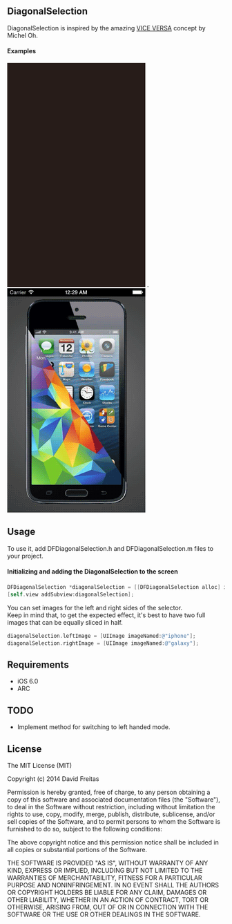 ## DiagonalSelection

[VICE VERSA]: https://www.behance.net/gallery/VICE-VERSA-diagonal-UI-optimized-for-single-hand-IX/12419409
DiagonalSelection is inspired by the amazing [VICE VERSA] concept by Michel Oh.

#### Examples
![](ExampleImages/gender.gif) . ![](ExampleImages/phone.gif)

## Usage

To use it, add DFDiagonalSelection.h and DFDiagonalSelection.m files to your project.

#### Initializing and adding the DiagonalSelection to the screen
```objective-c
DFDiagonalSelection *diagonalSelection = [[DFDiagonalSelection alloc] initWithFrame:frame LeftImage:leftImage RightImage:rightImage];
[self.view addSubview:diagonalSelection];
```

You can set images for the left and right sides of the selector.  
Keep in mind that, to get the expected effect, it's best to have two full images that can be equally sliced in half.

```objective-c
diagonalSelection.leftImage = [UIImage imageNamed:@"iphone"];
diagonalSelection.rightImage = [UIImage imageNamed:@"galaxy"];
```

## Requirements

* iOS 6.0
* ARC

## TODO

* Implement method for switching to left handed mode.

## License

The MIT License (MIT)

Copyright (c) 2014 David Freitas

Permission is hereby granted, free of charge, to any person obtaining a copy
of this software and associated documentation files (the "Software"), to deal
in the Software without restriction, including without limitation the rights
to use, copy, modify, merge, publish, distribute, sublicense, and/or sell
copies of the Software, and to permit persons to whom the Software is
furnished to do so, subject to the following conditions:

The above copyright notice and this permission notice shall be included in
all copies or substantial portions of the Software.

THE SOFTWARE IS PROVIDED "AS IS", WITHOUT WARRANTY OF ANY KIND, EXPRESS OR
IMPLIED, INCLUDING BUT NOT LIMITED TO THE WARRANTIES OF MERCHANTABILITY,
FITNESS FOR A PARTICULAR PURPOSE AND NONINFRINGEMENT. IN NO EVENT SHALL THE
AUTHORS OR COPYRIGHT HOLDERS BE LIABLE FOR ANY CLAIM, DAMAGES OR OTHER
LIABILITY, WHETHER IN AN ACTION OF CONTRACT, TORT OR OTHERWISE, ARISING FROM,
OUT OF OR IN CONNECTION WITH THE SOFTWARE OR THE USE OR OTHER DEALINGS IN
THE SOFTWARE.
